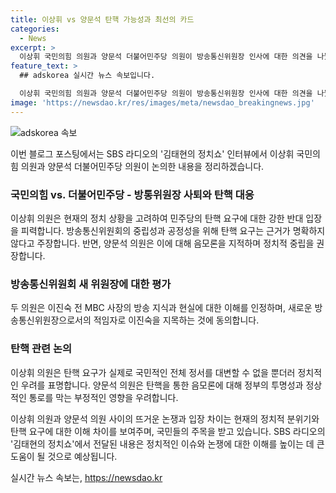 ```yaml
---
title: 이상휘 vs 양문석 탄핵 가능성과 최선의 카드
categories:
  - News
excerpt: >
  이상휘 국민의힘 의원과 양문석 더불어민주당 의원이 방송통신위원장 인사에 대한 의견을 나눴다. 이상휘 의원은 탄핵에 대한 사유가 명확하지 않고 탄핵 정국이 특정 정치세력의 음모로 이어질 우려가 있다고 주장했다. 또한, 어두운 손으로 방송과 언론을 제어하려는 시도가 있다고 지적했다. 반면, 양문석 의원은 이진숙 전 MBC 사장의 방송 지식과 경험을 강조했으며, 공영방송 파괴와 언론 망가뜨리기를 우려하며, 탄핵과 청문회를 통해 이에 대한 책임을 따질 것을 주장했다. 독립성과 정품성에 대한 양측의 엇갈린 견해와 논의가 진행됐다.
feature_text: >
  ## adskorea 실시간 뉴스 속보입니다.

  이상휘 국민의힘 의원과 양문석 더불어민주당 의원이 방송통신위원장 인사에 대한 의견을 나눴다. 이상휘 의원은 탄핵에 대한 사유가 명확하지 않고 탄핵 정국이 특정 정치세력의 음모로 이어질 우려가 있다고 주장했다. 또한, 어두운 손으로 방송과 언론을 제어하려는 시도가 있다고 지적했다. 반면, 양문석 의원은 이진숙 전 MBC 사장의 방송 지식과 경험을 강조했으며, 공영방송 파괴와 언론 망가뜨리기를 우려하며, 탄핵과 청문회를 통해 이에 대한 책임을 따질 것을 주장했다. 독립성과 정품성에 대한 양측의 엇갈린 견해와 논의가 진행됐다.
image: 'https://newsdao.kr/res/images/meta/newsdao_breakingnews.jpg'
---
```


<p><img src="https://newsdao.kr/res/images/meta/newsdao_breakingnews.jpg" alt="adskorea 속보" /></p>

<p>이번 블로그 포스팅에서는 SBS 라디오의 '김태현의 정치쇼' 인터뷰에서 이상휘 국민의힘 의원과 양문석 더불어민주당 의원이 논의한 내용을 정리하겠습니다. </p>

<h3>국민의힘 vs. 더불어민주당 - 방통위원장 사퇴와 탄핵 대응</h3>

<p>이상휘 의원은 현재의 정치 상황을 고려하여 민주당의 탄핵 요구에 대한 강한 반대 입장을 피력합니다. 방송통신위원회의 중립성과 공정성을 위해 탄핵 요구는 근거가 명확하지 않다고 주장합니다. 반면, 양문석 의원은 이에 대해 음모론을 지적하며 정치적 중립을 권장합니다.</p>

<h3>방송통신위원회 새 위원장에 대한 평가</h3>

<p>두 의원은 이진숙 전 MBC 사장의 방송 지식과 현실에 대한 이해를 인정하며, 새로운 방송통신위원장으로서의 적임자로 이진숙을 지목하는 것에 동의합니다.</p>

<h3>탄핵 관련 논의</h3>

<p>이상휘 의원은 탄핵 요구가 실제로 국민적인 전체 정서를 대변할 수 없을 뿐더러 정치적인 우려를 표명합니다. 양문석 의원은 탄핵을 통한 음모론에 대해 정부의 투명성과 정상적인 통로를 막는 부정적인 영향을 우려합니다.</p>

<p>이상휘 의원과 양문석 의원 사이의 뜨거운 논쟁과 입장 차이는 현재의 정치적 분위기와 탄핵 요구에 대한 이해 차이를 보여주며, 국민들의 주목을 받고 있습니다. SBS 라디오의 '김태현의 정치쇼'에서 전달된 내용은 정치적인 이슈와 논쟁에 대한 이해를 높이는 데 큰 도움이 될 것으로 예상됩니다.</p>
실시간 뉴스 속보는, <a href="https://newsdao.kr" rel="dofollow">https://newsdao.kr</a>


